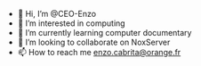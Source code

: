 - 👋 Hi, I’m @CEO-Enzo
- 👀 I’m interested in computing
- 🌱 I’m currently learning computer documentary
- 💞️ I’m looking to collaborate on NoxServer
- 📫 How to reach me enzo.cabrita@orange.fr

<!---
CEO-Enzo/CEO-Enzo is a ✨ special ✨ repository because its `README.md` (this file) appears on your GitHub profile.
You can click the Preview link to take a look at your changes.
--->
